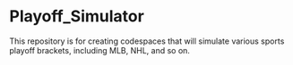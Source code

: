 # Playoff_Simulator

This repository is for creating codespaces that will simulate various sports playoff brackets, including MLB, NHL, and so on.
